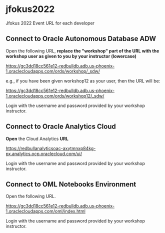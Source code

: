 # jfokus2022

Jfokus 2022 Event URL for each developer 


## Connect to Oracle Autonomous Database ADW

Open the following URL, **replace the "workshop" part of the URL with the workshop user as given to you by your instructor (lowercase)**

   https://gc3dd18cc561e12-redbulldb.adb.us-phoenix-1.oraclecloudapps.com/ords/workshop/_sdw/

   e.g., if you have been given workshop12 as your user, then the URL will be:

   https://gc3dd18cc561e12-redbulldb.adb.us-phoenix-1.oraclecloudapps.com/ords/workshop12/_sdw/

   Login with the username and password provided by your workshop instructor.

## Connect to Oracle Analytics Cloud

**Open** the Cloud Analytics **URL** 

   https://redbullanalyticsoac-axytmnxp84kg-px.analytics.ocp.oraclecloud.com/ui/
   
   Login with the username and password provided by your workshop instructor.
   
   
## Connect to OML Notebooks Environment

Open the following URL.

   https://gc3dd18cc561e12-redbulldb.adb.us-phoenix-1.oraclecloudapps.com/oml/index.html

   Login with the username and password provided by your workshop instructor.


